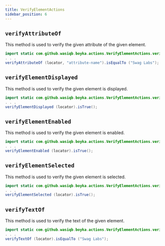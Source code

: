 ```yaml
---
title: VerifyElementActions
sidebar_position: 6
---
```


## `verifyAttributeOf`

This method is used to verify the given attribute of the given element.

```java
import static com.github.wasiqb.boyka.actions.VerifyElementActions.verifyAttributeOf;
. . .
verifyAttributeOf (locator, "attribute-name").isEqualTo ("Swag Labs");
```

## `verifyElementDisplayed`

This method is used to verify the given element is displayed.

```java
import static com.github.wasiqb.boyka.actions.VerifyElementActions.verifyElementDisplayed;
. . .
verifyElementDisplayed (locator).isTrue();
```

## `verifyElementEnabled`

This method is used to verify the given element is enabled.

```java
import static com.github.wasiqb.boyka.actions.VerifyElementActions.verifyElementEnabled;
. . .
verifyElementEnabled (locator).isTrue();
```

## `verifyElementSelected`

This method is used to verify the given element is selected.

```java
import static com.github.wasiqb.boyka.actions.VerifyElementActions.verifyElementSelected;
. . .
verifyElementSelected (locator).isTrue();
```

## `verifyTextOf`

This method is used to verify the text of the given element.

```java
import static com.github.wasiqb.boyka.actions.VerifyElementActions.verifyTextOf;
. . .
verifyTextOf (locator).isEqualTo ("Swag Labs");
```
